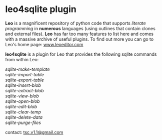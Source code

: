 # leo4sqlite plugin

**Leo** is a magnificent repository of python code that supports *literate programming* in **numerous** languages (using outlines that contain clones and external files). **Leo** has far too many features to list here and comes with a massive archive of useful plugins. To find out more you can go to Leo's home page: www.leoeditor.com 

**leo4sqlite** is a plugin for Leo that provides the following sqlite commands from within Leo:

*sqlite-make-template   
sqlite-import-table  
sqlite-export-table  
sqlite-insert-blob    
sqlite-extract-blob    
sqlite-view-blob  
sqlite-open-blob  
sqlite-edit-blob  
sqlite-clear-temp  
sqlite-delete-data  
sqlite-purge-files*    

contact:
tsc.v1.1@gmail.com
